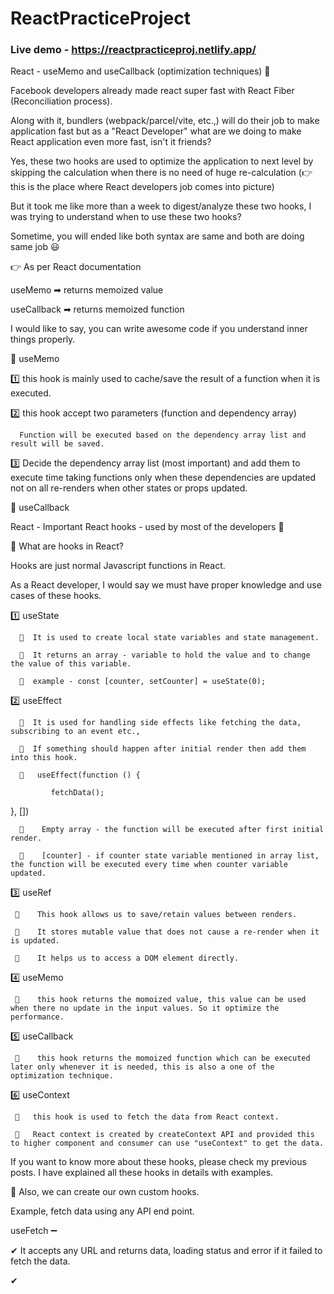 # ReactPracticeProject

### Live demo - https://reactpracticeproj.netlify.app/

React - useMemo and useCallback (optimization techniques) 🚀

Facebook developers already made react super fast with React Fiber (Reconciliation process).

Along with it, bundlers (webpack/parcel/vite, etc.,) will do their job to make application fast but as a "React Developer" what are we doing to make React application even more fast, isn't it friends?

Yes, these two hooks are used to optimize the application to next level by skipping the calculation when there is no need of huge re-calculation (👉this is the place where React developers job comes into picture)

But it took me like more than a week to digest/analyze these two hooks, I was trying to understand when to use these two hooks?

Sometime, you will ended like both syntax are same and both are doing same job 😃

👉 As per React documentation

useMemo ➡ returns memoized value

useCallback ➡ returns memoized function

I would like to say, you can write awesome code if you understand inner things properly.

🔷 useMemo

1️⃣ this hook is mainly used to cache/save the result of a function when it is executed.

2️⃣ this hook accept two parameters (function and dependency array)

      Function will be executed based on the dependency array list and result will be saved.

3️⃣ Decide the dependency array list (most important) and add them to execute time taking functions only when these dependencies are updated not on all re-renders when other states or props updated.

🔷 useCallback

React - Important React hooks - used by most of the developers 🚀

🔷 What are hooks in React?

Hooks are just normal Javascript functions in React.

As a React developer, I would say we must have proper knowledge and use cases of these hooks.

1️⃣ useState

      📍  It is used to create local state variables and state management.

      📍  It returns an array - variable to hold the value and to change the value of this variable.

      📍  example - const [counter, setCounter] = useState(0);

2️⃣ useEffect

      📍  It is used for handling side effects like fetching the data, subscribing to an event etc.,

      📍  If something should happen after initial render then add them into this hook.

      📍   useEffect(function () {

             fetchData();

}, [])

      📍    Empty array - the function will be executed after first initial render.

      📍    [counter] - if counter state variable mentioned in array list, the function will be executed every time when counter variable updated.

3️⃣ useRef

     📍    This hook allows us to save/retain values between renders.

     📍    It stores mutable value that does not cause a re-render when it is updated.

     📍    It helps us to access a DOM element directly.

4️⃣ useMemo

     📍    this hook returns the momoized value, this value can be used when there no update in the input values. So it optimize the performance.

5️⃣ useCallback

     📍    this hook returns the momoized function which can be executed later only whenever it is needed, this is also a one of the optimization technique.

6️⃣ useContext

     📍   this hook is used to fetch the data from React context.

     📍   React context is created by createContext API and provided this to higher component and consumer can use "useContext" to get the data.

If you want to know more about these hooks, please check my previous posts. I have explained all these hooks in details with examples.

🔷 Also, we can create our own custom hooks.

Example, fetch data using any API end point.

useFetch ➖

✔ It accepts any URL and returns data, loading status and error if it failed to fetch the data.

✔

